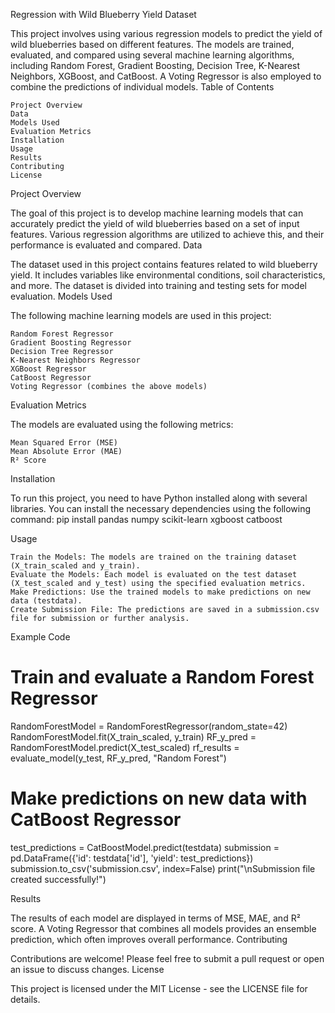 Regression with Wild Blueberry Yield Dataset

This project involves using various regression models to predict the yield of wild blueberries based on different features. The models are trained, evaluated, and compared using several machine learning algorithms, including Random Forest, Gradient Boosting, Decision Tree, K-Nearest Neighbors, XGBoost, and CatBoost. A Voting Regressor is also employed to combine the predictions of individual models.
Table of Contents

    Project Overview
    Data
    Models Used
    Evaluation Metrics
    Installation
    Usage
    Results
    Contributing
    License

Project Overview

The goal of this project is to develop machine learning models that can accurately predict the yield of wild blueberries based on a set of input features. Various regression algorithms are utilized to achieve this, and their performance is evaluated and compared.
Data

The dataset used in this project contains features related to wild blueberry yield. It includes variables like environmental conditions, soil characteristics, and more. The dataset is divided into training and testing sets for model evaluation.
Models Used

The following machine learning models are used in this project:

    Random Forest Regressor
    Gradient Boosting Regressor
    Decision Tree Regressor
    K-Nearest Neighbors Regressor
    XGBoost Regressor
    CatBoost Regressor
    Voting Regressor (combines the above models)

Evaluation Metrics

The models are evaluated using the following metrics:

    Mean Squared Error (MSE)
    Mean Absolute Error (MAE)
    R² Score

Installation

To run this project, you need to have Python installed along with several libraries. You can install the necessary dependencies using the following command:
pip install pandas numpy scikit-learn xgboost catboost

Usage

    Train the Models: The models are trained on the training dataset (X_train_scaled and y_train).
    Evaluate the Models: Each model is evaluated on the test dataset (X_test_scaled and y_test) using the specified evaluation metrics.
    Make Predictions: Use the trained models to make predictions on new data (testdata).
    Create Submission File: The predictions are saved in a submission.csv file for submission or further analysis.

Example Code
# Train and evaluate a Random Forest Regressor
RandomForestModel = RandomForestRegressor(random_state=42)
RandomForestModel.fit(X_train_scaled, y_train)
RF_y_pred = RandomForestModel.predict(X_test_scaled)
rf_results = evaluate_model(y_test, RF_y_pred, "Random Forest")

# Make predictions on new data with CatBoost Regressor
test_predictions = CatBoostModel.predict(testdata)
submission = pd.DataFrame({'id': testdata['id'], 'yield': test_predictions})
submission.to_csv('submission.csv', index=False)
print("\nSubmission file created successfully!")


Results

The results of each model are displayed in terms of MSE, MAE, and R² score. A Voting Regressor that combines all models provides an ensemble prediction, which often improves overall performance.
Contributing

Contributions are welcome! Please feel free to submit a pull request or open an issue to discuss changes.
License

This project is licensed under the MIT License - see the LICENSE file for details.
